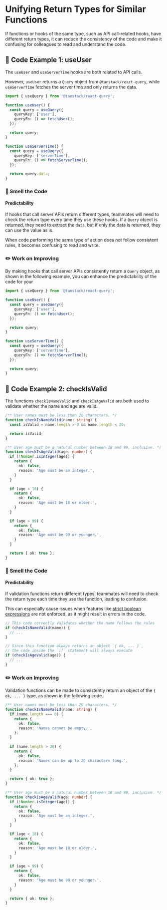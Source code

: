 # Unifying Return Types for Similar Functions

<div style="margin-top: 16px">
<Badge type="info" text="Predictability" />
</div>

If functions or hooks of the same type, such as API call-related hooks, have different return types, it can reduce the consistency of the code and make it confusing for colleagues to read and understand the code.

## 📝 Code Example 1: useUser

The `useUser` and `useServerTime` hooks are both related to API calls.

However, `useUser` returns a `Query` object from `@tanstack/react-query`, while `useServerTime` fetches the server time and only returns the data.

```typescript 9,18
import { useQuery } from '@tanstack/react-query';

function useUser() {
  const query = useQuery({
    queryKey: ['user'],
    queryFn: () => fetchUser();
  });

  return query;
}

function useServerTime() {
  const query = useQuery({
    queryKey: ['serverTime'],
    queryFn: () => fetchServerTime();
  });

  return query.data;
}
```

### 👃 Smell the Code

#### Predictability

If hooks that call server APIs return different types, teammates will need to check the return type every time they use these hooks. If a `Query` object is returned, they need to extract the `data`, but if only the data is returned, they can use the value as is.

When code performing the same type of action does not follow consistent rules, it becomes confusing to read and write.

### ✏️ Work on Improving

By making hooks that call server APIs consistently return a `Query` object, as shown in the following example, you can enhance the predictability of the code for your

```typescript 9,18
import { useQuery } from '@tanstack/react-query';

function useUser() {
  const query = useQuery({
    queryKey: ['user'],
    queryFn: () => fetchUser();
  });

  return query;
}

function useServerTime() {
  const query = useQuery({
    queryKey: ['serverTime'],
    queryFn: () => fetchServerTime();
  });

  return query;
}
```

## 📝 Code Example 2: checkIsValid

The functions `checkIsNameValid` and `checkIsAgeValid` are both used to validate whether the name and age are valid.

```typescript
/** User names must be less than 20 characters. */
function checkIsNameValid(name: string) {
  const isValid = name.length > 0 && name.length < 20;

  return isValid;
}

/** User age must be a natural number between 18 and 99, inclusive. */
function checkIsAgeValid(age: number) {
  if (!Number.isInteger(age)) {
    return {
      ok: false,
      reason: 'Age must be an integer.',
    }
  }

  if (age < 18) {
    return {
      ok: false,
      reason: 'Age must be 18 or older.',
    }
  }

  if (age > 99) {
    return {
      ok: false,
      reason: 'Age must be 99 or younger.',
    }
  }

  return { ok: true };
}
```

### 👃 Smell the Code

#### Predictability

If validation functions return different types, teammates will need to check the return type each time they use the function, leading to confusion.

This can especially cause issues when features like [strict boolean expressions](https://typescript-eslint.io/rules/strict-boolean-expressions/) are not enforced, as it might result in errors in the code.

```typescript
// This code correctly validates whether the name follows the rules
if (checkIsNameValid(name)) {
  // ...
}

// Since this function always returns an object `{ ok, ... }`,
// the code inside the `if` statement will always execute
if (checkIsAgeValid(age)) {
  // ...
}
```

### ✏️ Work on Improving

Validation functions can be made to consistently return an object of the `{ ok, ... }` type, as shown in the following code.

```typescript
/** User names must be less than 20 characters. */
function checkIsNameValid(name: string) {
  if (name.length === 0) {
    return {
      ok: false,
      reason: 'Names cannot be empty.',
    };
  } 
  
  if (name.length > 20) {
    return {
      ok: false,
      reason: 'Names can be up to 20 characters long.',
    };
  }

  return { ok: true };
}

/** User age must be a natural number between 18 and 99, inclusive. */
function checkIsAgeValid(age: number) {
  if (!Number.isInteger(age)) {
    return {
      ok: false,
      reason: 'Age must be an integer.',
    }
  }

  if (age < 18) {
    return {
      ok: false,
      reason: 'Age must be 18 or older.',
    }
  }

  if (age > 99) {
    return {
      ok: false,
      reason: 'Age must be 99 or younger.',
    }
  }

  return { ok: true };
}
```